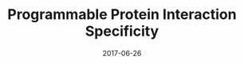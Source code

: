 ---
title: "Programmable Protein Interaction Specificity"
collection: talks
type: "67th Lindau Nobel Laureate Meeting"
permalink: /talks/2017-talk-2
venue: "Lindau Nobel Laureate Meeting"
date: 2017-06-26
location: "Lindau, Germany"
---